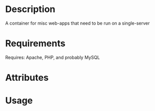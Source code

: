 Description
===========
A container for misc web-apps that need to be run on a single-server

Requirements
============
Requires: Apache, PHP, and probably MySQL

Attributes
==========

Usage
=====

